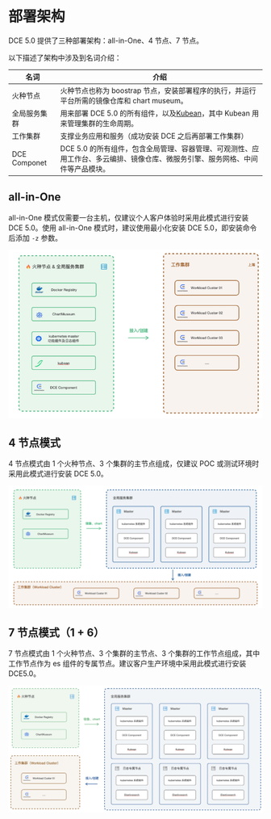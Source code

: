 # 部署架构

DCE 5.0 提供了三种部署架构：all-in-One、4 节点、7 节点。

以下描述了架构中涉及到名词介绍：

| 名词         | 介绍                                                                                                        |
| ------------ | ---------------------------------------------------------------------------------------------------------- |
| 火种节点     | 火种节点也称为 boostrap 节点，安装部署程序的执行，并运行平台所需的镜像仓库和 chart museum。                             |
| 全局服务集群 | 用来部署 DCE 5.0 的所有组件，以及[Kubean](https://github.com/kubean-io/kubean)，其中 Kubean 用来管理集群的生命周期。  |
| 工作集群     | 支撑业务应用和服务（成功安装 DCE 之后再部署工作集群）                                                               |
| DCE Componet | DCE 5.0 的所有组件，包含全局管理、容器管理、可观测性、应用工作台、多云编排、镜像仓库、微服务引擎、服务网格、中间件等产品模块。 |

## all-in-One

all-in-One 模式仅需要一台主机，仅建议个人客户体验时采用此模式进行安装 DCE 5.0。使用 all-in-One 模式时，建议使用最小化安装 DCE 5.0，即安装命令后添加 `-z` 参数。

![allinone](../images/allinone.png)

## 4 节点模式

4 节点模式由 1 个火种节点、3 个集群的主节点组成，仅建议 POC 或测试环境时采用此模式进行安装 DCE 5.0。

![four](../images/four.png)

## 7 节点模式（1 + 6）

7 节点模式由 1 个火种节点、3 个集群的主节点、3 个集群的工作节点组成，其中工作节点作为 es 组件的专属节点。建议客户生产环境中采用此模式进行安装 DCE5.0。

![seven](../images/seven.png)
